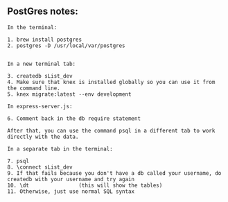 ## PostGres notes:

    In the terminal:

    1. brew install postgres
    2. postgres -D /usr/local/var/postgres
    

    In a new terminal tab:

    3. createdb sList_dev
    4. Make sure that knex is installed globally so you can use it from the command line.
    5. knex migrate:latest --env development

    In express-server.js:
    
    6. Comment back in the db require statement

    After that, you can use the command psql in a different tab to work directly with the data.

    In a separate tab in the terminal:

    7. psql
    8. \connect sList_dev
    9. If that fails because you don't have a db called your username, do createdb with your username and try again
    10. \dt                (this will show the tables)
    11. Otherwise, just use normal SQL syntax
